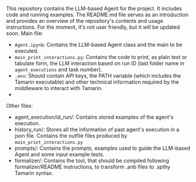 This repository contains the LLM-based Agent for the project. It includes code and running examples. The README.md file serves as an introduction and provides an overview of the repository's contents and usage instructions. For the moment, it's not user friendly, but it will be updated soon.
Main file:
- `Agent.ipynb`: Contains the LLM-based Agent class and the main to be executed.
- `main_print_interactions.py`: Contains the code to print, as plain text or tabulate form, the LLM interaction based on run ID (last folder name in `agent_executions` and task number).
- `.env`: Should contain API keys, the PATH variable (which includes the Tamarin executable) and other technical information required by the middleware to interact with Tamarin.
- 

Other files:
- agent_execution/id_run/: Contains stored examples of the agent's execution.
- history_run/: Stores all the information of past agent's execution in a json file. Contains the outfile files produced by `main_print_interactions.py`
- prompts/: Contains the prompts, examples used to guide the LLM-based Agent and some input example tests.
- formalizer/: Contains the tool, that should be compiled following formalizer/README instructions, to transform .anb files to .spthy Tamarin syntax.

